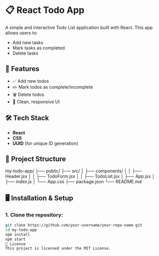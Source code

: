 # 📋 React Todo App

A simple and interactive Todo List application built with React. This app allows users to:
- Add new tasks
- Mark tasks as completed
- Delete tasks

## 🚀 Features
- ✅ Add new todos
- ✏️ Mark todos as complete/incomplete
- 🗑️ Delete todos
- 🎨 Clean, responsive UI

## 🛠️ Tech Stack
- **React**
- **CSS**
- **UUID** (for unique ID generation)

## 📂 Project Structure
my-todo-app/
   ├── public/
├── src/
│ ├── components/
│ │ ├── Header.jsx
│ │ ├── TodoForm.jsx
│ │ ├── TodoList.jsx
│ ├── App.jsx
│ ├── index.js
│ └── App.css
├── package.json
└── README.md


## 🖥️ Installation & Setup

### 1. Clone the repository:
```bash
git clone https://github.com/your-username/your-repo-name.git
cd my-todo-app
npm install
npm start
📃 License
This project is licensed under the MIT License.
